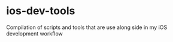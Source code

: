 # ios-dev-tools
Compilation of scripts and tools that are use along side in my iOS development workflow
